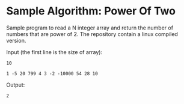 # Sample Algorithm: Power Of Two

Sample program to read a N integer array and return the number of numbers that are power of 2.
The repository contain a linux compiled version.

Input (the first line is the size of array):

 ```
 10
 
 1 -5 20 799 4 3 -2 -10000 54 28 10
 ```

Output:

 ```
 2
 ```
